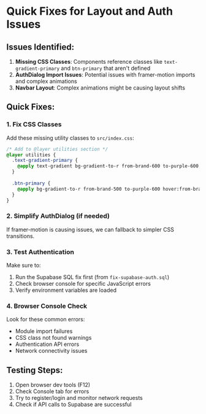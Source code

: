 # Quick Fixes for Layout and Auth Issues

## Issues Identified:

1. **Missing CSS Classes**: Components reference classes like `text-gradient-primary` and `btn-primary` that aren't defined
2. **AuthDialog Import Issues**: Potential issues with framer-motion imports and complex animations
3. **Navbar Layout**: Complex animations might be causing layout shifts

## Quick Fixes:

### 1. Fix CSS Classes
Add these missing utility classes to `src/index.css`:

```css
/* Add to @layer utilities section */
@layer utilities {
  .text-gradient-primary {
    @apply text-gradient bg-gradient-to-r from-brand-600 to-purple-600;
  }
  
  .btn-primary {
    @apply bg-gradient-to-r from-brand-500 to-purple-600 hover:from-brand-600 hover:to-purple-700 text-white shadow-lg hover:shadow-xl transition-all duration-200 border-0;
  }
}
```

### 2. Simplify AuthDialog (if needed)
If framer-motion is causing issues, we can fallback to simpler CSS transitions.

### 3. Test Authentication
Make sure to:
1. Run the Supabase SQL fix first (from `fix-supabase-auth.sql`)
2. Check browser console for specific JavaScript errors
3. Verify environment variables are loaded

### 4. Browser Console Check
Look for these common errors:
- Module import failures
- CSS class not found warnings
- Authentication API errors
- Network connectivity issues

## Testing Steps:
1. Open browser dev tools (F12)
2. Check Console tab for errors
3. Try to register/login and monitor network requests
4. Check if API calls to Supabase are successful